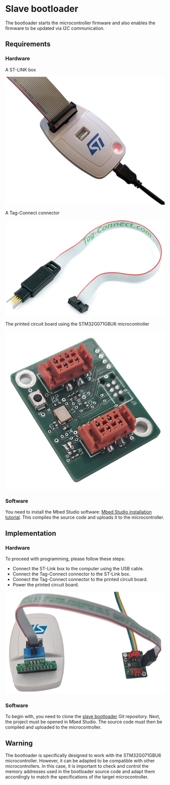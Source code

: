 # Slave bootloader

The bootloader starts the microcontroller firmware and also enables the firmware to be updated via I2C communication.

## Requirements

### Hardware

A ST-LINK box

![ST-LINK box](images/st_link.jpg)

A Tag-Connect connector

![Tag-Connect connector](images/tag_connect.png)

The printed circuit board using the STM32G071GBU6 microcontroller

![Example of a printed circuit board](images/pcb_front.png)

### Software

You need to install the Mbed Studio software: [Mbed Studio installation tutorial](mbed-studio-installation.md).
This compiles the source code and uploads it to the microcontroller.

## Implementation

### Hardware

To proceed with programming, please follow these steps:
* Connect the ST-Link box to the computer using the USB cable.
* Connect the Tag-Connect connector to the ST-Link box.
* Connect the Tag-Connect connector to the printed circuit board.
* Power the printed circuit board.

![Setup](images/st_link_pcb.png)

### Software

To begin with, you need to clone the [slave bootloader](https://github.com/I2C-Framework/slave_bootloader) Git repository.
Next, the project must be opened in Mbed Studio.
The source code must then be compiled and uploaded to the microcontroller.

## Warning

The bootloader is specifically designed to work with the STM32G071GBU6 microcontroller. However, it can be adapted to be compatible with other microcontrollers. In this case, it is important to check and control the memory addresses used in the bootloader source code and adapt them accordingly to match the specifications of the target microcontroller.